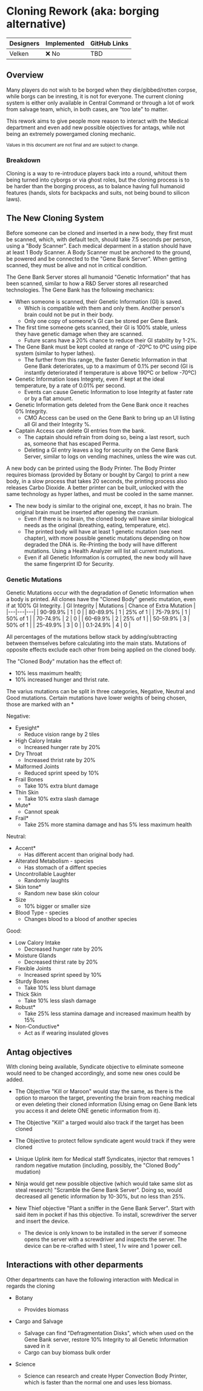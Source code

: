 # Cloning Rework (aka: borging alternative)

| Designers | Implemented | GitHub Links |
|---|---|---|
| Velken | :x: No | TBD |

## Overview

Many players do not wish to be borged when they die/gibbed/rotten corpse, while borgs can be inresting, it is not for everyone. The current cloning system is either only available in Central Command or through a lot of work from salvage team, which, in both cases, are "too late" to matter.

This rework aims to give people more reason to interact with the Medical department and even add new possible objectives for antags, while not being an extremely powergamed cloning mechanic.

<sup>Values in this document are not final and are subject to change.</sup>

### Breakdown
Cloning is a way to re-introduce players back into a round, whitout them being turned into cyborgs or via ghost roles, but the cloning process is to be harder than the borging process, as to balance having full humanoid features (hands, slots for backpacks and suits, not being bound to silicon laws).

## The New Cloning System

Before someone can be cloned and inserted in a new body, they first must be scanned, which, with default tech, should take 7.5 seconds per person, using a "Body Scanner". Each medical deparment in a station should have at least 1 Body Scanner. A Body Scanner must be anchored to the ground, be powered and be connected to the "Gene Bank Server". When getting scanned, they must be alive and not in critical condition.

The Gene Bank Server stores all humanoid "Genetic Information" that has been scanned, similar to how a R&D Server stores all researched technologies. The Gene Bank has the following mechanics:
- When someone is scanned, their Genetic Information (GI) is saved.
  - Which is compatible with them and only them. Another person's brain could not be put in their body.
  - Only one copy of someone's GI can be stored per Gene Bank.
- The first time someone gets scanned, their GI is 100% stable, unless they have genetic damage when they are scanned.
  - Future scans have a 20% chance to reduce their GI stability by 1-2%.
- The Gene Bank must be kept cooled at range of -20ºC to 0ºC using pipe system (similar to hyper lathes).
  - The further from this range, the faster Genetic Information in that Gene Bank deteriorates, up to a maximum of 0.1% per second (GI is instantly deteriorated if temperature is above 190ºC or bellow -70ºC)
- Genetic Information loses Integrety, even if kept at the ideal temperature, by a rate of 0.01% per second.
  - Events can cause Genetic Information to lose Integrity at faster rate or by a flat amount.
- Genetic Information gets deleted from the Gene Bank once it reaches 0% Integrity.
  - CMO Access can be used on the Gene Bank to bring up an UI listing all GI and their Integrity %.
- Captain Access can delete GI entries from the bank.
  - The captain should refrain from doing so, being a last resort, such as, someone that has escaped Perma.
  - Deleting a GI entry leaves a log for security on the Gene Bank Server, similar to logs on vending machines, unless the wire was cut. 
  
A new body can be printed using the Body Printer. The Body Printer requires biomass (provided by Botany or bought by Cargo) to print a new body, in a slow process that takes 20 seconds, the printing process also releases Carbo Dioxide. A better printer can be built, unlocked with the same technology as hyper lathes, and must be cooled in the same manner.
- The new body is similar to the original one, except, it has no brain. The original brain must be inserted after opening the cranium.
  - Even if there is no brain, the cloned body will have similar biological needs as the original (breathing, eating, temperature, etc).
  - The printed body will have at least 1 genetic mutation (see next chapter), with more possible genetic mutations depending on how degraded the DNA is. Re-Printing the body will have different mutations. Using a Health Analyzer will list all current mutations.
  - Even if all Genetic Information is corrupted, the new body will have the same fingerprint ID for Security.

### Genetic Mutations

Genetic Mutations occur with the degradation of Genetic Information when a body is printed. All clones have the "Cloned Body" genetic mutation, even if at 100% GI Integrity.
| GI Integrity | Mutations | Chance of Extra Mutation |
|---|---|---|
| 90-99.9% | 1 | 0 |
| 80-89.9% | 1 | 25% of 1 |
| 75-79.9% | 1 | 50% of 1 |
| 70-74.9% | 2 | 0 |
| 60-69.9% | 2 | 25% of 1 |
| 50-59.9% | 3 | 50% of 1 |
| 25-49.9% | 3 | 0 |
| 0.1-24.9% | 4 | 0 |

All percentages of the mutations bellow stack by adding/subtracting between themselves before calculating into the main stats.
Mutations of opposite effects exclude each other from being applied on the cloned body.

The "Cloned Body" mutation has the effect of:
- 10% less maximum health;
- 10% increased hunger and thrist rate.

The varius mutations can be split in three categories, Negative, Neutral and Good mutations.
Certain mutations have lower weights of being chosen, those are marked with an *

Negative:
- Eyesight*
  - Reduce vision range by 2 tiles
- High Calory Intake
  - Increased hunger rate by 20%
- Dry Throat
  - Increased thrist rate by 20%
- Malformed Joints
  - Reduced sprint speed by 10%
- Frail Bones
  - Take 10% extra blunt damage
- Thin Skin
  - Take 10% extra slash damage
- Mute*
  - Cannot speak
- Frail*
  - Take 25% more stamina damage and has 5% less maximum health

Neutral:
- Accent*
  - Has different accent than original body had.
- Alterated Metabolism - species
  - Has stomach of a diffent species
- Uncontrollable Laughter
  - Randomly laughts
- Skin tone*
  - Random new base skin colour
- Size
  - 10% bigger or smaller size
- Blood Type - species
  - Changes blood to a blood of another species 

Good:
- Low Calory Intake
  - Decreased hunger rate by 20%
- Moisture Glands
  - Decreased thirst rate by 20%
- Flexible Joints
  - Increased sprint speed by 10%
- Sturdy Bones
  - Take 10% less blunt damage
- Thick Skin
  - Take 10% less slash damage
- Robust*
  - Take 25% less stamina damage and increased maximum health by 15%  
- Non-Conductive*
  - Act as if wearing insulated gloves

## Antag objectives

With cloning being available, Syndicate objective to eliminate someone would need to be changed accordingly, and some new ones could be added.

- The Objective "Kill or Maroon" would stay the same, as there is the option to maroon the target, preventing the brain from reaching medical or even deleting their cloned information (Using emag on Gene Bank lets you access it and delete ONE genetic information from it).

- The Objective "Kill" a targed would also track if the target has been cloned

- The Objective to protect fellow syndicate agent would track if they were cloned 

- Unique Uplink item for Medical staff Syndicates, injector that removes 1 random negative mutation (including, possibly, the "Cloned Body" mudation)

- Ninja would get new possible objective (which would take same slot as steal research) "Scramble the Gene Bank Server". Doing so, would decreased all genetic information by 10-30%, but no less than 25%.

- New Thief objective "Plant a sniffer in the Gene Bank Server". Start with said item in pocket if has this objective. To install, screwdriver the server and insert the device.
  - The device is only known to be installed in the server if someone opens the server with a screwdriver and inspects the server. The device can be re-crafted with 1 steel, 1 lv wire and 1 power cell.

## Interactions with other deparments

Other departments can have the following interaction with Medical in regards the cloning

- Botany
  - Provides biomass
  
- Cargo and Salvage
  - Salvage can find "Defragmentation Disks", which when used on the Gene Bank server, restore 10% Integrity to all Genetic Information saved in it
  - Cargo can buy biomass bulk order

- Science
  - Science can research and create Hyper Convection Body Printer, which is faster than the normal one and uses less biomass.
